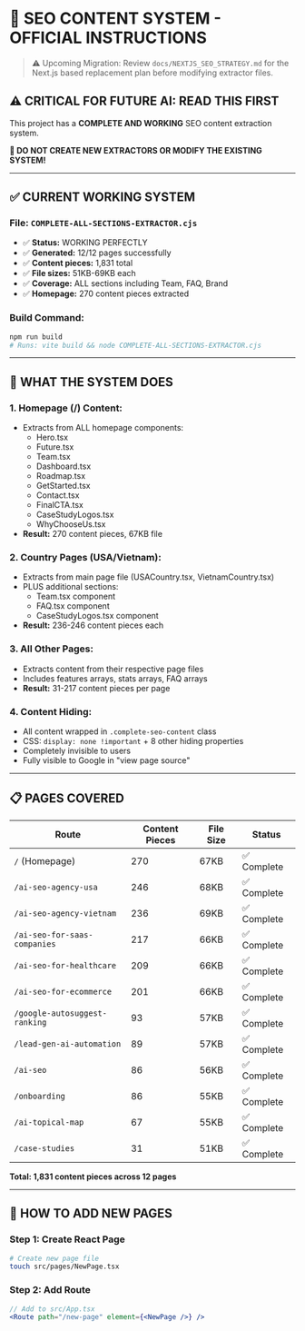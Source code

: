 # 🎯 SEO CONTENT SYSTEM - OFFICIAL INSTRUCTIONS

> ⚠️ Upcoming Migration: Review `docs/NEXTJS_SEO_STRATEGY.md` for the Next.js based replacement plan before modifying extractor files.

## ⚠️ **CRITICAL FOR FUTURE AI: READ THIS FIRST**

This project has a **COMPLETE AND WORKING** SEO content extraction system. 

**🚨 DO NOT CREATE NEW EXTRACTORS OR MODIFY THE EXISTING SYSTEM!**

---

## ✅ **CURRENT WORKING SYSTEM**

### **File:** `COMPLETE-ALL-SECTIONS-EXTRACTOR.cjs`
- ✅ **Status:** WORKING PERFECTLY
- ✅ **Generated:** 12/12 pages successfully  
- ✅ **Content pieces:** 1,831 total
- ✅ **File sizes:** 51KB-69KB each
- ✅ **Coverage:** ALL sections including Team, FAQ, Brand
- ✅ **Homepage:** 270 content pieces extracted

### **Build Command:** 
```bash
npm run build
# Runs: vite build && node COMPLETE-ALL-SECTIONS-EXTRACTOR.cjs
```

---

## 🎯 **WHAT THE SYSTEM DOES**

### **1. Homepage (/) Content:**
- Extracts from ALL homepage components:
  - Hero.tsx
  - Future.tsx  
  - Team.tsx
  - Dashboard.tsx
  - Roadmap.tsx
  - GetStarted.tsx
  - Contact.tsx
  - FinalCTA.tsx
  - CaseStudyLogos.tsx
  - WhyChooseUs.tsx
- **Result:** 270 content pieces, 67KB file

### **2. Country Pages (USA/Vietnam):**
- Extracts from main page file (USACountry.tsx, VietnamCountry.tsx)
- PLUS additional sections:
  - Team.tsx component
  - FAQ.tsx component  
  - CaseStudyLogos.tsx component
- **Result:** 236-246 content pieces each

### **3. All Other Pages:**
- Extracts content from their respective page files
- Includes features arrays, stats arrays, FAQ arrays
- **Result:** 31-217 content pieces per page

### **4. Content Hiding:**
- All content wrapped in `.complete-seo-content` class
- CSS: `display: none !important` + 8 other hiding properties
- Completely invisible to users
- Fully visible to Google in "view page source"

---

## 📋 **PAGES COVERED**

| **Route** | **Content Pieces** | **File Size** | **Status** |
|-----------|-------------------|---------------|------------|
| `/` (Homepage) | 270 | 67KB | ✅ Complete |
| `/ai-seo-agency-usa` | 246 | 68KB | ✅ Complete |
| `/ai-seo-agency-vietnam` | 236 | 69KB | ✅ Complete |
| `/ai-seo-for-saas-companies` | 217 | 66KB | ✅ Complete |
| `/ai-seo-for-healthcare` | 209 | 66KB | ✅ Complete |
| `/ai-seo-for-ecommerce` | 201 | 66KB | ✅ Complete |
| `/google-autosuggest-ranking` | 93 | 57KB | ✅ Complete |
| `/lead-gen-ai-automation` | 89 | 57KB | ✅ Complete |
| `/ai-seo` | 86 | 56KB | ✅ Complete |
| `/onboarding` | 86 | 55KB | ✅ Complete |
| `/ai-topical-map` | 67 | 55KB | ✅ Complete |
| `/case-studies` | 31 | 51KB | ✅ Complete |

**Total: 1,831 content pieces across 12 pages**

---

## 🔧 **HOW TO ADD NEW PAGES**

### **Step 1: Create React Page**
```bash
# Create new page file
touch src/pages/NewPage.tsx
```

### **Step 2: Add Route**
```jsx
// Add to src/App.tsx
<Route path="/new-page" element={<NewPage />} />
```